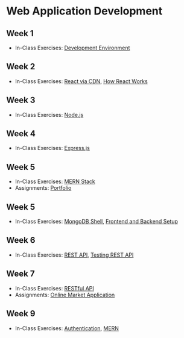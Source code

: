 # Web Application Development

## Week 1

- In-Class Exercises: [Development Environment](development-envrironment)

## Week 2

- In-Class Exercises: [React via CDN](react-via-cdn), [How React Works](how-react-works)

## Week 3

- In-Class Exercises: [Node.js](nodejs)

## Week 4

- In-Class Exercises: [Express.js](expressjs)

## Week 5

- In-Class Exercises: [MERN Stack](mern-stack)
- Assignments: [Portfolio](https://github.com/ttran375/comp229-assignment1)

## Week 5

- In-Class Exercises: [MongoDB Shell](mongodb-shell), [Frontend and Backend Setup](mern_skeleton)

## Week 6

- In-Class Exercises: [REST API](rest-api), [Testing REST API](https://github.com/ttran375/testing-rest-api)

## Week 7

- In-Class Exercises: [RESTful API](https://github.com/ttran375/api)
- Assignments: [Online Market Application](https://github.com/ttran375/comp229-assignment2)

## Week 9

- In-Class Exercises: [Authentication](https://github.com/ttran375/authentication), [MERN](https://github.com/ttran375/mern)
